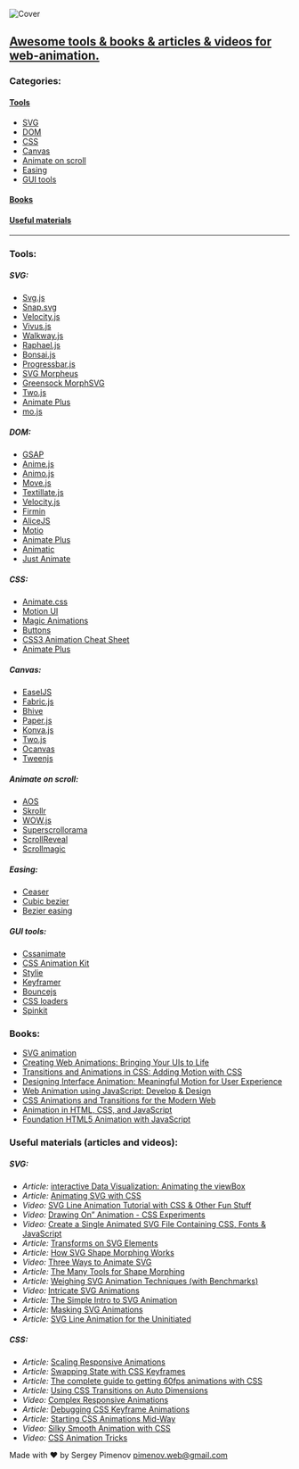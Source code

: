 ![Cover](https://github.com/web-animation/web-animation.github.io/blob/master/assets/images/header.png)

## [Awesome tools & books & articles & videos for web-animation.](https://web-animation.github.io/)

### Categories:
#### [Tools](#tools)
- [SVG](#svg)
- [DOM](#dom)
- [CSS](#css)
- [Canvas](#canvas)
- [Animate on scroll](#animate-on-scroll)
- [Easing](#easing)
- [GUI tools](#gui-tools)
#### [Books](#books)
#### [Useful materials](#useful-materials-articles-and-videos)

---

### Tools:

##### SVG:
 * [Svg.js](http://svgjs.com)
 * [Snap.svg](http://snapsvg.io)
 * [Velocity.js](http://velocityjs.org)
 * [Vivus.js](http://maxwellito.github.io/vivus)
 * [Walkway.js](https://connoratherton.com/walkway)
 * [Raphael.js](http://dmitrybaranovskiy.github.io/raphael)
 * [Bonsai.js](http://bonsaijs.org)
 * [Progressbar.js](http://kimmobrunfeldt.github.io/progressbar.js)
 * [SVG Morpheus](http://alexk111.github.io/SVG-Morpheus)
 * [Greensock MorphSVG](https://greensock.com/morphSVG)
 * [Two.js](https://two.js.org)
 * [Animate Plus](https://github.com/bendc/animateplus)
 * [mo.js](http://mojs.io)

##### DOM:
 * [GSAP](https://greensock.com)
 * [Anime.js](http://anime-js.com)
 * [Animo.js](https://animo.js.org)
 * [Move.js](http://visionmedia.github.io/move.js)
 * [Textillate.js](http://textillate.js.org)
 * [Velocity.js](http://velocityjs.org)
 * [Firmin](http://extralogical.net/projects/firmin)
 * [AliceJS](http://blackberry.github.io/Alice)
 * [Motio](http://darsa.in/motio)
 * [Animate Plus](https://github.com/bendc/animateplus)
 * [Animatic](http://lvivski.com/animatic)
 * [Just Animate](https://just-animate.github.io/)
 
##### CSS:
 * [Animate.css](https://daneden.github.io/animate.css)
 * [Motion UI](http://zurb.com/playground/motion-ui)
 * [Magic Animations](https://minimamente.com/example/magic_animations)
 * [Buttons](http://unicorn-ui.com/buttons)
 * [CSS3 Animation Cheat Sheet](http://www.justinaguilar.com/animations)
 * [Animate Plus](https://github.com/bendc/animateplus)

##### Canvas:
 * [EaselJS](http://www.createjs.com/easeljs)
 * [Fabric.js](http://fabricjs.com)
 * [Bhive](http://www.bhivecanvas.com)
 * [Paper.js](http://paperjs.org/features)
 * [Konva.js](https://konvajs.github.io)
 * [Two.js](https://two.js.org)
 * [Ocanvas](http://ocanvas.org/)
 * [Tweenjs](http://www.createjs.com/tweenjs)

##### Animate on scroll:
 * [AOS](https://michalsnik.github.io/aos)
 * [Skrollr](http://prinzhorn.github.io/skrollr)
 * [WOW.js](http://mynameismatthieu.com/WOW)
 * [Superscrollorama](http://johnpolacek.github.io/superscrollorama)
 * [ScrollReveal](https://scrollrevealjs.org)
 * [Scrollmagic](http://scrollmagic.io)

##### Easing:
 * [Ceaser](https://matthewlein.com/ceaser/)
 * [Cubic bezier](http://cubic-bezier.com)
 * [Bezier easing](https://github.com/gre/bezier-easing)

##### GUI tools:
 * [Cssanimate](http://cssanimate.com)
 * [CSS Animation Kit](http://angrytools.com/css/animation)
 * [Stylie](http://jeremyckahn.github.io/stylie)
 * [Keyframer](http://alexberg.in/keyframer)
 * [Bouncejs](http://bouncejs.com)
 * [CSS loaders](https://projects.lukehaas.me/css-loaders)
 * [Spinkit](http://tobiasahlin.com/spinkit)


### Books:
* [SVG animation](https://www.amazon.com/SVG-Animations-Implementations-Responsive-Animation/dp/1491939702)
* [Creating Web Animations: Bringing Your UIs to Life](https://www.amazon.com/Creating-Web-Animations-Bringing-Your/dp/1491957514/)
* [Transitions and Animations in CSS: Adding Motion with CSS](https://www.amazon.com/Transitions-Animations-CSS-Adding-Motion/dp/149192988X/)
* [Designing Interface Animation: Meaningful Motion for User Experience](https://www.amazon.com/Designing-Interface-Animation-Meaningful-Experience/dp/1933820322/)
* [Web Animation using JavaScript: Develop & Design](https://www.amazon.com/Web-Animation-using-JavaScript-Develop/dp/0134096665)
* [CSS Animations and Transitions for the Modern Web](https://www.amazon.com/gp/product/0133980502/)
* [Animation in HTML, CSS, and JavaScript](https://www.amazon.com/Animation-HTML-JavaScript-Kirupa-Chinnathambi/dp/1502548704)
* [Foundation HTML5 Animation with JavaScript](https://www.amazon.com/Foundation-HTML5-Animation-JavaScript-Lamberta/dp/1430236655/)


### Useful materials (articles and videos):

##### SVG:
 * *Article:* [interactive Data Visualization: Animating the viewBox](https://css-tricks.com/interactive-data-visualization-animating-viewbox/)
 * *Article:* [Animating SVG with CSS](https://css-tricks.com/animating-svg-css/)
 * *Video:* [SVG Line Animation Tutorial with CSS & Other Fun Stuff](https://www.youtube.com/watch?v=XBdbgD2BaEI)
 * *Video:* [Drawing On” Animation - CSS Experiments](https://www.youtube.com/watch?v=FGblL4QHrAw)
 * *Video:* [Create a Single Animated SVG File Containing CSS, Fonts & JavaScript](https://www.youtube.com/watch?v=S6P_N2JWSrc)
 * *Article:* [Transforms on SVG Elements](https://css-tricks.com/transforms-on-svg-elements/)
 * *Article:* [How SVG Shape Morphing Works](https://css-tricks.com/svg-shape-morphing-works/)
 * *Video:* [Three Ways to Animate SVG](https://css-tricks.com/video-screencasts/135-three-ways-animate-svg/)
 * *Article:* [The Many Tools for Shape Morphing](https://css-tricks.com/many-tools-shape-morphing/)
 * *Article:* [Weighing SVG Animation Techniques (with Benchmarks)](https://css-tricks.com/weighing-svg-animation-techniques-benchmarks/)
 * *Video:* [Intricate SVG Animations](https://www.youtube.com/watch?v=wc8ovZZ78SY)
 * *Article:* [The Simple Intro to SVG Animation](https://davidwalsh.name/svg-animation)
 * *Article:* [Masking SVG Animations](https://medium.com/@gordonnl/stylised-line-animations-ded23320ffe5)
 * *Article:* [SVG Line Animation for the Uninitiated](https://medium.com/bitmatica-lab/svg-line-animation-for-the-uninitiated-5a65d91c6044)

##### CSS:
 * *Article:* [Scaling Responsive Animations](https://css-tricks.com/scaling-responsive-animations/)
 * *Article:* [Swapping State with CSS Keyframes](https://css-tricks.com/swapping-state-css-keyframes/)
 * *Article:* [The complete guide to getting 60fps animations with CSS](https://blog.gyrosco.pe/smooth-css-animations-7d8ffc2c1d29/)
 * *Article:* [Using CSS Transitions on Auto Dimensions](https://css-tricks.com/using-css-transitions-auto-dimensions/)
 * *Video:* [Complex Responsive Animations](https://www.youtube.com/watch?v=09_8edPAsR8)
 * *Article:* [Debugging CSS Keyframe Animations](https://css-tricks.com/debugging-css-keyframe-animations/)
 * *Article:* [Starting CSS Animations Mid-Way](https://css-tricks.com/starting-css-animations-mid-way/)
 * *Video:* [Silky Smooth Animation with CSS](https://www.youtube.com/watch?v=bEoLCZzWZX8)
 * *Video:* [CSS Animation Tricks](https://css-tricks.com/css-animation-tricks/)

Made with ♥ by Sergey Pimenov
pimenov.web@gmail.com
